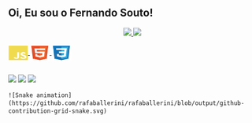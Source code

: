 ## Oi, Eu sou o Fernando Souto!

<div align="center">
  <a href="https://github.com/fernandosouto">
  <img height="180em" src="https://github-readme-stats.vercel.app/api?username=fernandosouto&show_icons=true&theme=city_lights&include_all_commits=true&count_private=true"/>
  <img height="180em" src="https://github-readme-stats.vercel.app/api/top-langs/?username=fernandosouto&layout=compact&langs_count=7&theme=city_lights"/>
</div>
  <div style="display: inline_block"><br>
  <img align="center" alt="Souto-Js" height="30" width="40" src="https://raw.githubusercontent.com/devicons/devicon/master/icons/javascript/javascript-plain.svg">
  <img align="center" alt="Souto-HTML" height="30" width="40" src="https://raw.githubusercontent.com/devicons/devicon/master/icons/html5/html5-original.svg">
  <img align="center" alt="Souto-CSS" height="30" width="40" src="https://raw.githubusercontent.com/devicons/devicon/master/icons/css3/css3-original.svg">
</div>

  ##
  
  <div>
    <a href="https://instagram.com/rafaballerini" target="_blank"><img src="https://img.shields.io/badge/-Instagram-%23E4405F?style=for-the-badge&logo=instagram&logoColor=white" target="_blank"></a>
    <a href = "mailto:fernandosouto.servicos@gmail.com"><img src="https://img.shields.io/badge/-Gmail-%23333?style=for-the-badge&logo=gmail&logoColor=white" target="_blank"></a>
    <a href="https://www.linkedin.com/in/fernando-andrade-349a94ba/" target="_blank"><img src="https://img.shields.io/badge/-LinkedIn-%230077B5?style=for-the-badge&logo=linkedin&logoColor=white" target="_blank"></a>
    
    ![Snake animation](https://github.com/rafaballerini/rafaballerini/blob/output/github-contribution-grid-snake.svg)
  </div>

<!---
- 👋 Hi, I’m @fernandosouto
- 👀 I’m interested in Web Development and Game Development
- 🌱 I’m currently learning CSS to start a new Career
- 💞️ I’m looking to collaborate on Development of Websites
- 📫 How to reach me at private message
fernandosouto/fernandosouto is a ✨ special ✨ repository because its `README.md` (this file) appears on your GitHub profile.
You can click the Preview link to take a look at your changes.
--->

